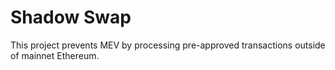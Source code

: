 # Shadow Swap

This project prevents MEV by processing pre-approved transactions outside of mainnet Ethereum.
